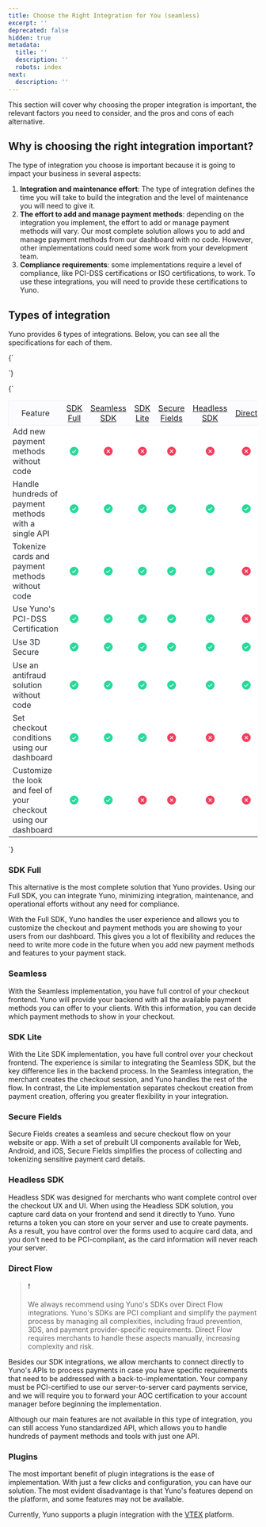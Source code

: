 ```yaml
---
title: Choose the Right Integration for You (seamless)
excerpt: ''
deprecated: false
hidden: true
metadata:
  title: ''
  description: ''
  robots: index
next:
  description: ''
---
```

This section will cover why choosing the proper integration is important, the relevant factors you need to consider, and the pros and cons of each alternative.

## Why is choosing the right integration important?

The type of integration you choose is important because it is going to impact your business in several aspects:

1. **Integration and maintenance effort**: The type of integration defines the time you will take to build the integration and the level of maintenance you will need to give it.
2. **The effort to add and manage payment methods**: depending on the integration you implement, the effort to add or manage payment methods will vary. Our most complete solution allows you to add and manage payment methods from our dashboard with no code. However, other implementations could need some work from your development team.
3. **Compliance requirements**: some implementations require a level of compliance, like PCI-DSS certifications or ISO certifications, to work. To use these integrations, you will need to provide these certifications to Yuno.

## Types of integration

Yuno provides 6 types of integrations. Below, you can see all the specifications for each of them.

<HTMLBlock>{`
<style>  
  thead th {
    background-color: #FCFCFF !important;
    border-color: #ECEFF2 !important;
    color: #282A30 !important;
    font-weight: 400 !important;
    border-width: 1px !important;
    border: none !important; 
    
  }
  
  table tr td {
    background-color: #FFFFFF !important;
    border-color: #ECEFF2 !important;
    color: #282A30 !important;
    font-weight: 400 !important;
    border-width: 1px !important;
    border: none !important; 
  }
  
  thead tr {
    border: 1px solid #ECEFF2 !important;
  }
  
  thead tr,
  tbody tr{
    height: 48px;
  }
  
  table {
    border-collapse: collapse !important; /* This ensures no spacing between table cells */
    border-color: #ECEFF2 !important;
    border-width: 1px !important;
  }
  
  table tr td:not(:first-child){
    text-align: center !important;
  }
  table tr th:not(:first-child){
    text-align: center !important;
  }
</style>
`}</HTMLBlock>

<HTMLBlock>{`
<table>
  <thead>
    <tr>
      <th>Feature</th>
      <th><a href="#sdk-full">SDK Full</a></th>
      <th><a href="#seamless-sdk">Seamless SDK</a></th>
      <th><a href="#sdk-lite">SDK Lite</a></th>
      <th><a href="#secure-fields">Secure Fields</a></th>
      <th><a href="#headless-sdk">Headless SDK</a></th>
      <th><a href="#direct-flow">Direct</a></th>
      <th><a href="#plugins">Plugins</a></th>
    </tr>
  </thead>
  <tbody>
    <tr>
      <td>Add new payment methods without code</td>
      <td><svg xmlns="http://www.w3.org/2000/svg" width="22" height="22" fill="#29d99a" viewBox="0 0 256 256">
          <path
            d="M128,24A104,104,0,1,0,232,128,104.11,104.11,0,0,0,128,24Zm45.66,85.66-56,56a8,8,0,0,1-11.32,0l-24-24a8,8,0,0,1,11.32-11.32L112,148.69l50.34-50.35a8,8,0,0,1,11.32,11.32Z">
          </path>
        </svg></td>
      <td><svg xmlns="http://www.w3.org/2000/svg" width="22" height="22" fill="#f13f5e" viewBox="0 0 256 256">
          <path
            d="M128,24A104,104,0,1,0,232,128,104.11,104.11,0,0,0,128,24Zm37.66,130.34a8,8,0,0,1-11.32,11.32L128,139.31l-26.34,26.35a8,8,0,0,1-11.32-11.32L116.69,128,90.34,101.66a8,8,0,0,1,11.32-11.32L128,116.69l26.34-26.35a8,8,0,0,1,11.32,11.32L139.31,128Z">
          </path>
        </svg></td>
      <td><svg xmlns="http://www.w3.org/2000/svg" width="22" height="22" fill="#f13f5e" viewBox="0 0 256 256">
          <path
            d="M128,24A104,104,0,1,0,232,128,104.11,104.11,0,0,0,128,24Zm37.66,130.34a8,8,0,0,1-11.32,11.32L128,139.31l-26.34,26.35a8,8,0,0,1-11.32-11.32L116.69,128,90.34,101.66a8,8,0,0,1,11.32-11.32L128,116.69l26.34-26.35a8,8,0,0,1,11.32,11.32L139.31,128Z">
          </path>
        </svg></td>
      <td><svg xmlns="http://www.w3.org/2000/svg" width="22" height="22" fill="#f13f5e" viewBox="0 0 256 256">
          <path
            d="M128,24A104,104,0,1,0,232,128,104.11,104.11,0,0,0,128,24Zm37.66,130.34a8,8,0,0,1-11.32,11.32L128,139.31l-26.34,26.35a8,8,0,0,1-11.32-11.32L116.69,128,90.34,101.66a8,8,0,0,1,11.32-11.32L128,116.69l26.34-26.35a8,8,0,0,1,11.32,11.32L139.31,128Z">
          </path>
        </svg></td>
      <td><svg xmlns="http://www.w3.org/2000/svg" width="22" height="22" fill="#f13f5e" viewBox="0 0 256 256">
          <path
            d="M128,24A104,104,0,1,0,232,128,104.11,104.11,0,0,0,128,24Zm37.66,130.34a8,8,0,0,1-11.32,11.32L128,139.31l-26.34,26.35a8,8,0,0,1-11.32-11.32L116.69,128,90.34,101.66a8,8,0,0,1,11.32-11.32L128,116.69l26.34-26.35a8,8,0,0,1,11.32,11.32L139.31,128Z">
          </path>
        </svg></td>
      <td><svg xmlns="http://www.w3.org/2000/svg" width="22" height="22" fill="#f13f5e" viewBox="0 0 256 256">
          <path
            d="M128,24A104,104,0,1,0,232,128,104.11,104.11,0,0,0,128,24Zm37.66,130.34a8,8,0,0,1-11.32,11.32L128,139.31l-26.34,26.35a8,8,0,0,1-11.32-11.32L116.69,128,90.34,101.66a8,8,0,0,1,11.32-11.32L128,116.69l26.34-26.35a8,8,0,0,1,11.32,11.32L139.31,128Z">
          </path>
        </svg></td>
      <td><svg xmlns="http://www.w3.org/2000/svg" width="22" height="22" fill="#29d99a" viewBox="0 0 256 256">
          <path
            d="M128,24A104,104,0,1,0,232,128,104.11,104.11,0,0,0,128,24Zm45.66,85.66-56,56a8,8,0,0,1-11.32,0l-24-24a8,8,0,0,1,11.32-11.32L112,148.69l50.34-50.35a8,8,0,0,1,11.32,11.32Z">
          </path>
        </svg></td>
    </tr>
    <tr>
      <td>Handle hundreds of payment methods with a single API</td>
      <td><svg xmlns="http://www.w3.org/2000/svg" width="22" height="22" fill="#29d99a" viewBox="0 0 256 256">
          <path
            d="M128,24A104,104,0,1,0,232,128,104.11,104.11,0,0,0,128,24Zm45.66,85.66-56,56a8,8,0,0,1-11.32,0l-24-24a8,8,0,0,1,11.32-11.32L112,148.69l50.34-50.35a8,8,0,0,1,11.32,11.32Z">
          </path>
        </svg></td>
      <td><svg xmlns="http://www.w3.org/2000/svg" width="22" height="22" fill="#29d99a" viewBox="0 0 256 256">
          <path
            d="M128,24A104,104,0,1,0,232,128,104.11,104.11,0,0,0,128,24Zm45.66,85.66-56,56a8,8,0,0,1-11.32,0l-24-24a8,8,0,0,1,11.32-11.32L112,148.69l50.34-50.35a8,8,0,0,1,11.32,11.32Z">
          </path>
        </svg></td>
      <td><svg xmlns="http://www.w3.org/2000/svg" width="22" height="22" fill="#29d99a" viewBox="0 0 256 256">
          <path
            d="M128,24A104,104,0,1,0,232,128,104.11,104.11,0,0,0,128,24Zm45.66,85.66-56,56a8,8,0,0,1-11.32,0l-24-24a8,8,0,0,1,11.32-11.32L112,148.69l50.34-50.35a8,8,0,0,1,11.32,11.32Z">
          </path>
        </svg></td>
      <td><svg xmlns="http://www.w3.org/2000/svg" width="22" height="22" fill="#29d99a" viewBox="0 0 256 256">
          <path
            d="M128,24A104,104,0,1,0,232,128,104.11,104.11,0,0,0,128,24Zm45.66,85.66-56,56a8,8,0,0,1-11.32,0l-24-24a8,8,0,0,1,11.32-11.32L112,148.69l50.34-50.35a8,8,0,0,1,11.32,11.32Z">
          </path>
        </svg></td>
      <td><svg xmlns="http://www.w3.org/2000/svg" width="22" height="22" fill="#29d99a" viewBox="0 0 256 256">
          <path
            d="M128,24A104,104,0,1,0,232,128,104.11,104.11,0,0,0,128,24Zm45.66,85.66-56,56a8,8,0,0,1-11.32,0l-24-24a8,8,0,0,1,11.32-11.32L112,148.69l50.34-50.35a8,8,0,0,1,11.32,11.32Z">
          </path>
        </svg></td>
      <td><svg xmlns="http://www.w3.org/2000/svg" width="22" height="22" fill="#29d99a" viewBox="0 0 256 256">
          <path
            d="M128,24A104,104,0,1,0,232,128,104.11,104.11,0,0,0,128,24Zm45.66,85.66-56,56a8,8,0,0,1-11.32,0l-24-24a8,8,0,0,1,11.32-11.32L112,148.69l50.34-50.35a8,8,0,0,1,11.32,11.32Z">
          </path>
        </svg></td>
      <td><svg xmlns="http://www.w3.org/2000/svg" width="22" height="22" fill="#29d99a" viewBox="0 0 256 256">
          <path
            d="M128,24A104,104,0,1,0,232,128,104.11,104.11,0,0,0,128,24Zm45.66,85.66-56,56a8,8,0,0,1-11.32,0l-24-24a8,8,0,0,1,11.32-11.32L112,148.69l50.34-50.35a8,8,0,0,1,11.32,11.32Z">
          </path>
        </svg></td>
    </tr>
    <tr>
      <td>Tokenize cards and payment methods without code</td>
      <td><svg xmlns="http://www.w3.org/2000/svg" width="22" height="22" fill="#29d99a" viewBox="0 0 256 256">
          <path
            d="M128,24A104,104,0,1,0,232,128,104.11,104.11,0,0,0,128,24Zm45.66,85.66-56,56a8,8,0,0,1-11.32,0l-24-24a8,8,0,0,1,11.32-11.32L112,148.69l50.34-50.35a8,8,0,0,1,11.32,11.32Z">
          </path>
        </svg></td>
      <td><svg xmlns="http://www.w3.org/2000/svg" width="22" height="22" fill="#29d99a" viewBox="0 0 256 256">
          <path
            d="M128,24A104,104,0,1,0,232,128,104.11,104.11,0,0,0,128,24Zm45.66,85.66-56,56a8,8,0,0,1-11.32,0l-24-24a8,8,0,0,1,11.32-11.32L112,148.69l50.34-50.35a8,8,0,0,1,11.32,11.32Z">
          </path>
        </svg></td>
      <td><svg xmlns="http://www.w3.org/2000/svg" width="22" height="22" fill="#29d99a" viewBox="0 0 256 256">
          <path
            d="M128,24A104,104,0,1,0,232,128,104.11,104.11,0,0,0,128,24Zm45.66,85.66-56,56a8,8,0,0,1-11.32,0l-24-24a8,8,0,0,1,11.32-11.32L112,148.69l50.34-50.35a8,8,0,0,1,11.32,11.32Z">
          </path>
        </svg></td>
      <td><svg xmlns="http://www.w3.org/2000/svg" width="22" height="22" fill="#29d99a" viewBox="0 0 256 256">
          <path
            d="M128,24A104,104,0,1,0,232,128,104.11,104.11,0,0,0,128,24Zm45.66,85.66-56,56a8,8,0,0,1-11.32,0l-24-24a8,8,0,0,1,11.32-11.32L112,148.69l50.34-50.35a8,8,0,0,1,11.32,11.32Z">
          </path>
        </svg></td>
      <td><svg xmlns="http://www.w3.org/2000/svg" width="22" height="22" fill="#29d99a" viewBox="0 0 256 256">
          <path
            d="M128,24A104,104,0,1,0,232,128,104.11,104.11,0,0,0,128,24Zm45.66,85.66-56,56a8,8,0,0,1-11.32,0l-24-24a8,8,0,0,1,11.32-11.32L112,148.69l50.34-50.35a8,8,0,0,1,11.32,11.32Z">
          </path>
        </svg></td>
      <td><svg xmlns="http://www.w3.org/2000/svg" width="22" height="22" fill="#f13f5e" viewBox="0 0 256 256">
          <path
            d="M128,24A104,104,0,1,0,232,128,104.11,104.11,0,0,0,128,24Zm37.66,130.34a8,8,0,0,1-11.32,11.32L128,139.31l-26.34,26.35a8,8,0,0,1-11.32-11.32L116.69,128,90.34,101.66a8,8,0,0,1,11.32-11.32L128,116.69l26.34-26.35a8,8,0,0,1,11.32,11.32L139.31,128Z">
          </path>
        </svg></td>
      <td><svg xmlns="http://www.w3.org/2000/svg" width="22" height="22" fill="#29d99a" viewBox="0 0 256 256">
          <path
            d="M128,24A104,104,0,1,0,232,128,104.11,104.11,0,0,0,128,24Zm45.66,85.66-56,56a8,8,0,0,1-11.32,0l-24-24a8,8,0,0,1,11.32-11.32L112,148.69l50.34-50.35a8,8,0,0,1,11.32,11.32Z">
          </path>
        </svg></td>
    </tr>
    <tr>
      <td>Use Yuno's PCI-DSS Certification</td>
      <td><svg xmlns="http://www.w3.org/2000/svg" width="22" height="22" fill="#29d99a" viewBox="0 0 256 256">
          <path
            d="M128,24A104,104,0,1,0,232,128,104.11,104.11,0,0,0,128,24Zm45.66,85.66-56,56a8,8,0,0,1-11.32,0l-24-24a8,8,0,0,1,11.32-11.32L112,148.69l50.34-50.35a8,8,0,0,1,11.32,11.32Z">
          </path>
        </svg></td>
      <td><svg xmlns="http://www.w3.org/2000/svg" width="22" height="22" fill="#29d99a" viewBox="0 0 256 256">
          <path
            d="M128,24A104,104,0,1,0,232,128,104.11,104.11,0,0,0,128,24Zm45.66,85.66-56,56a8,8,0,0,1-11.32,0l-24-24a8,8,0,0,1,11.32-11.32L112,148.69l50.34-50.35a8,8,0,0,1,11.32,11.32Z">
          </path>
        </svg></td>
      <td><svg xmlns="http://www.w3.org/2000/svg" width="22" height="22" fill="#29d99a" viewBox="0 0 256 256">
          <path
            d="M128,24A104,104,0,1,0,232,128,104.11,104.11,0,0,0,128,24Zm45.66,85.66-56,56a8,8,0,0,1-11.32,0l-24-24a8,8,0,0,1,11.32-11.32L112,148.69l50.34-50.35a8,8,0,0,1,11.32,11.32Z">
          </path>
        </svg></td>
      <td><svg xmlns="http://www.w3.org/2000/svg" width="22" height="22" fill="#29d99a" viewBox="0 0 256 256">
          <path
            d="M128,24A104,104,0,1,0,232,128,104.11,104.11,0,0,0,128,24Zm45.66,85.66-56,56a8,8,0,0,1-11.32,0l-24-24a8,8,0,0,1,11.32-11.32L112,148.69l50.34-50.35a8,8,0,0,1,11.32,11.32Z">
          </path>
        </svg></td>
      <td><svg xmlns="http://www.w3.org/2000/svg" width="22" height="22" fill="#29d99a" viewBox="0 0 256 256">
          <path
            d="M128,24A104,104,0,1,0,232,128,104.11,104.11,0,0,0,128,24Zm45.66,85.66-56,56a8,8,0,0,1-11.32,0l-24-24a8,8,0,0,1,11.32-11.32L112,148.69l50.34-50.35a8,8,0,0,1,11.32,11.32Z">
          </path>
        </svg></td>
      <td><svg xmlns="http://www.w3.org/2000/svg" width="22" height="22" fill="#f13f5e" viewBox="0 0 256 256">
          <path
            d="M128,24A104,104,0,1,0,232,128,104.11,104.11,0,0,0,128,24Zm37.66,130.34a8,8,0,0,1-11.32,11.32L128,139.31l-26.34,26.35a8,8,0,0,1-11.32-11.32L116.69,128,90.34,101.66a8,8,0,0,1,11.32-11.32L128,116.69l26.34-26.35a8,8,0,0,1,11.32,11.32L139.31,128Z">
          </path>
        </svg></td>
      <td><svg xmlns="http://www.w3.org/2000/svg" width="22" height="22" fill="#29d99a" viewBox="0 0 256 256">
          <path
            d="M128,24A104,104,0,1,0,232,128,104.11,104.11,0,0,0,128,24Zm45.66,85.66-56,56a8,8,0,0,1-11.32,0l-24-24a8,8,0,0,1,11.32-11.32L112,148.69l50.34-50.35a8,8,0,0,1,11.32,11.32Z">
          </path>
        </svg></td>
    </tr>
    <tr>
      <td>Use 3D Secure</td>
      <td><svg xmlns="http://www.w3.org/2000/svg" width="22" height="22" fill="#29d99a" viewBox="0 0 256 256">
          <path
            d="M128,24A104,104,0,1,0,232,128,104.11,104.11,0,0,0,128,24Zm45.66,85.66-56,56a8,8,0,0,1-11.32,0l-24-24a8,8,0,0,1,11.32-11.32L112,148.69l50.34-50.35a8,8,0,0,1,11.32,11.32Z">
          </path>
        </svg></td>
      <td><svg xmlns="http://www.w3.org/2000/svg" width="22" height="22" fill="#29d99a" viewBox="0 0 256 256">
          <path
            d="M128,24A104,104,0,1,0,232,128,104.11,104.11,0,0,0,128,24Zm45.66,85.66-56,56a8,8,0,0,1-11.32,0l-24-24a8,8,0,0,1,11.32-11.32L112,148.69l50.34-50.35a8,8,0,0,1,11.32,11.32Z">
          </path>
        </svg></td>
      <td><svg xmlns="http://www.w3.org/2000/svg" width="22" height="22" fill="#29d99a" viewBox="0 0 256 256">
          <path
            d="M128,24A104,104,0,1,0,232,128,104.11,104.11,0,0,0,128,24Zm45.66,85.66-56,56a8,8,0,0,1-11.32,0l-24-24a8,8,0,0,1,11.32-11.32L112,148.69l50.34-50.35a8,8,0,0,1,11.32,11.32Z">
          </path>
        </svg></td>
      <td><svg xmlns="http://www.w3.org/2000/svg" width="22" height="22" fill="#29d99a" viewBox="0 0 256 256">
          <path
            d="M128,24A104,104,0,1,0,232,128,104.11,104.11,0,0,0,128,24Zm45.66,85.66-56,56a8,8,0,0,1-11.32,0l-24-24a8,8,0,0,1,11.32-11.32L112,148.69l50.34-50.35a8,8,0,0,1,11.32,11.32Z">
          </path>
        </svg></td>
      <td><svg xmlns="http://www.w3.org/2000/svg" width="22" height="22" fill="#29d99a" viewBox="0 0 256 256">
          <path
            d="M128,24A104,104,0,1,0,232,128,104.11,104.11,0,0,0,128,24Zm45.66,85.66-56,56a8,8,0,0,1-11.32,0l-24-24a8,8,0,0,1,11.32-11.32L112,148.69l50.34-50.35a8,8,0,0,1,11.32,11.32Z">
          </path>
        </svg></td>
      <td><svg xmlns="http://www.w3.org/2000/svg" width="22" height="22" fill="#29d99a" viewBox="0 0 256 256">
          <path
            d="M128,24A104,104,0,1,0,232,128,104.11,104.11,0,0,0,128,24Zm45.66,85.66-56,56a8,8,0,0,1-11.32,0l-24-24a8,8,0,0,1,11.32-11.32L112,148.69l50.34-50.35a8,8,0,0,1,11.32,11.32Z">
          </path>
        </svg></td>
      <td><svg xmlns="http://www.w3.org/2000/svg" width="22" height="22" fill="#29d99a" viewBox="0 0 256 256">
          <path
            d="M128,24A104,104,0,1,0,232,128,104.11,104.11,0,0,0,128,24Zm45.66,85.66-56,56a8,8,0,0,1-11.32,0l-24-24a8,8,0,0,1,11.32-11.32L112,148.69l50.34-50.35a8,8,0,0,1,11.32,11.32Z">
          </path>
        </svg></td>
    </tr>
    <tr>
      <td>Use an antifraud solution without code</td>
      <td><svg xmlns="http://www.w3.org/2000/svg" width="22" height="22" fill="#29d99a" viewBox="0 0 256 256">
          <path
            d="M128,24A104,104,0,1,0,232,128,104.11,104.11,0,0,0,128,24Zm45.66,85.66-56,56a8,8,0,0,1-11.32,0l-24-24a8,8,0,0,1,11.32-11.32L112,148.69l50.34-50.35a8,8,0,0,1,11.32,11.32Z">
          </path>
        </svg></td>
      <td><svg xmlns="http://www.w3.org/2000/svg" width="22" height="22" fill="#29d99a" viewBox="0 0 256 256">
          <path
            d="M128,24A104,104,0,1,0,232,128,104.11,104.11,0,0,0,128,24Zm45.66,85.66-56,56a8,8,0,0,1-11.32,0l-24-24a8,8,0,0,1,11.32-11.32L112,148.69l50.34-50.35a8,8,0,0,1,11.32,11.32Z">
          </path>
        </svg></td>
      <td><svg xmlns="http://www.w3.org/2000/svg" width="22" height="22" fill="#29d99a" viewBox="0 0 256 256">
          <path
            d="M128,24A104,104,0,1,0,232,128,104.11,104.11,0,0,0,128,24Zm45.66,85.66-56,56a8,8,0,0,1-11.32,0l-24-24a8,8,0,0,1,11.32-11.32L112,148.69l50.34-50.35a8,8,0,0,1,11.32,11.32Z">
          </path>
        </svg></td>
      <td><svg xmlns="http://www.w3.org/2000/svg" width="22" height="22" fill="#29d99a" viewBox="0 0 256 256">
          <path
            d="M128,24A104,104,0,1,0,232,128,104.11,104.11,0,0,0,128,24Zm45.66,85.66-56,56a8,8,0,0,1-11.32,0l-24-24a8,8,0,0,1,11.32-11.32L112,148.69l50.34-50.35a8,8,0,0,1,11.32,11.32Z">
          </path>
        </svg></td>
      <td><svg xmlns="http://www.w3.org/2000/svg" width="22" height="22" fill="#29d99a" viewBox="0 0 256 256">
          <path
            d="M128,24A104,104,0,1,0,232,128,104.11,104.11,0,0,0,128,24Zm45.66,85.66-56,56a8,8,0,0,1-11.32,0l-24-24a8,8,0,0,1,11.32-11.32L112,148.69l50.34-50.35a8,8,0,0,1,11.32,11.32Z">
          </path>
        </svg></td>
      <td><svg xmlns="http://www.w3.org/2000/svg" width="22" height="22" fill="#29d99a" viewBox="0 0 256 256">
          <path
            d="M128,24A104,104,0,1,0,232,128,104.11,104.11,0,0,0,128,24Zm45.66,85.66-56,56a8,8,0,0,1-11.32,0l-24-24a8,8,0,0,1,11.32-11.32L112,148.69l50.34-50.35a8,8,0,0,1,11.32,11.32Z">
          </path>
        </svg></td>
      <td><svg xmlns="http://www.w3.org/2000/svg" width="22" height="22" fill="#29d99a" viewBox="0 0 256 256">
          <path
            d="M128,24A104,104,0,1,0,232,128,104.11,104.11,0,0,0,128,24Zm45.66,85.66-56,56a8,8,0,0,1-11.32,0l-24-24a8,8,0,0,1,11.32-11.32L112,148.69l50.34-50.35a8,8,0,0,1,11.32,11.32Z">
          </path>
        </svg></td>
    </tr>
    <tr>
      <td>Set checkout conditions using our dashboard</td>
      <td><svg xmlns="http://www.w3.org/2000/svg" width="22" height="22" fill="#29d99a" viewBox="0 0 256 256">
          <path
            d="M128,24A104,104,0,1,0,232,128,104.11,104.11,0,0,0,128,24Zm45.66,85.66-56,56a8,8,0,0,1-11.32,0l-24-24a8,8,0,0,1,11.32-11.32L112,148.69l50.34-50.35a8,8,0,0,1,11.32,11.32Z">
          </path>
        </svg></td>
      <td><svg xmlns="http://www.w3.org/2000/svg" width="22" height="22" fill="#29d99a" viewBox="0 0 256 256">
          <path
            d="M128,24A104,104,0,1,0,232,128,104.11,104.11,0,0,0,128,24Zm45.66,85.66-56,56a8,8,0,0,1-11.32,0l-24-24a8,8,0,0,1,11.32-11.32L112,148.69l50.34-50.35a8,8,0,0,1,11.32,11.32Z">
          </path>
        </svg></td>
      <td><svg xmlns="http://www.w3.org/2000/svg" width="22" height="22" fill="#29d99a" viewBox="0 0 256 256">
          <path
            d="M128,24A104,104,0,1,0,232,128,104.11,104.11,0,0,0,128,24Zm45.66,85.66-56,56a8,8,0,0,1-11.32,0l-24-24a8,8,0,0,1,11.32-11.32L112,148.69l50.34-50.35a8,8,0,0,1,11.32,11.32Z">
          </path>
        </svg></td>
      <td><svg xmlns="http://www.w3.org/2000/svg" width="22" height="22" fill="#f13f5e" viewBox="0 0 256 256">
          <path
            d="M128,24A104,104,0,1,0,232,128,104.11,104.11,0,0,0,128,24Zm37.66,130.34a8,8,0,0,1-11.32,11.32L128,139.31l-26.34,26.35a8,8,0,0,1-11.32-11.32L116.69,128,90.34,101.66a8,8,0,0,1,11.32-11.32L128,116.69l26.34-26.35a8,8,0,0,1,11.32,11.32L139.31,128Z">
          </path>
        </svg></td>
      <td><svg xmlns="http://www.w3.org/2000/svg" width="22" height="22" fill="#f13f5e" viewBox="0 0 256 256">
          <path
            d="M128,24A104,104,0,1,0,232,128,104.11,104.11,0,0,0,128,24Zm37.66,130.34a8,8,0,0,1-11.32,11.32L128,139.31l-26.34,26.35a8,8,0,0,1-11.32-11.32L116.69,128,90.34,101.66a8,8,0,0,1,11.32-11.32L128,116.69l26.34-26.35a8,8,0,0,1,11.32,11.32L139.31,128Z">
          </path>
        </svg></td>
      <td><svg xmlns="http://www.w3.org/2000/svg" width="22" height="22" fill="#f13f5e" viewBox="0 0 256 256">
          <path
            d="M128,24A104,104,0,1,0,232,128,104.11,104.11,0,0,0,128,24Zm37.66,130.34a8,8,0,0,1-11.32,11.32L128,139.31l-26.34,26.35a8,8,0,0,1-11.32-11.32L116.69,128,90.34,101.66a8,8,0,0,1,11.32-11.32L128,116.69l26.34-26.35a8,8,0,0,1,11.32,11.32L139.31,128Z">
          </path>
        </svg></td>
      <td><svg xmlns="http://www.w3.org/2000/svg" width="22" height="22" fill="#f13f5e" viewBox="0 0 256 256">
          <path
            d="M128,24A104,104,0,1,0,232,128,104.11,104.11,0,0,0,128,24Zm37.66,130.34a8,8,0,0,1-11.32,11.32L128,139.31l-26.34,26.35a8,8,0,0,1-11.32-11.32L116.69,128,90.34,101.66a8,8,0,0,1,11.32-11.32L128,116.69l26.34-26.35a8,8,0,0,1,11.32,11.32L139.31,128Z">
          </path>
        </svg></td>
    </tr>
    <tr>
      <td>Customize the look and feel of your checkout using our dashboard</td>
      <td><svg xmlns="http://www.w3.org/2000/svg" width="22" height="22" fill="#29d99a" viewBox="0 0 256 256">
          <path
            d="M128,24A104,104,0,1,0,232,128,104.11,104.11,0,0,0,128,24Zm45.66,85.66-56,56a8,8,0,0,1-11.32,0l-24-24a8,8,0,0,1,11.32-11.32L112,148.69l50.34-50.35a8,8,0,0,1,11.32,11.32Z">
          </path>
        </svg></td>
      <td><svg xmlns="http://www.w3.org/2000/svg" width="22" height="22" fill="#29d99a" viewBox="0 0 256 256">
          <path
            d="M128,24A104,104,0,1,0,232,128,104.11,104.11,0,0,0,128,24Zm45.66,85.66-56,56a8,8,0,0,1-11.32,0l-24-24a8,8,0,0,1,11.32-11.32L112,148.69l50.34-50.35a8,8,0,0,1,11.32,11.32Z">
          </path>
        </svg></td>
      <td><svg xmlns="http://www.w3.org/2000/svg" width="22" height="22" fill="#f13f5e" viewBox="0 0 256 256">
          <path
            d="M128,24A104,104,0,1,0,232,128,104.11,104.11,0,0,0,128,24Zm37.66,130.34a8,8,0,0,1-11.32,11.32L128,139.31l-26.34,26.35a8,8,0,0,1-11.32-11.32L116.69,128,90.34,101.66a8,8,0,0,1,11.32-11.32L128,116.69l26.34-26.35a8,8,0,0,1,11.32,11.32L139.31,128Z">
          </path>
        </svg></td>
      <td><svg xmlns="http://www.w3.org/2000/svg" width="22" height="22" fill="#f13f5e" viewBox="0 0 256 256">
          <path
            d="M128,24A104,104,0,1,0,232,128,104.11,104.11,0,0,0,128,24Zm37.66,130.34a8,8,0,0,1-11.32,11.32L128,139.31l-26.34,26.35a8,8,0,0,1-11.32-11.32L116.69,128,90.34,101.66a8,8,0,0,1,11.32-11.32L128,116.69l26.34-26.35a8,8,0,0,1,11.32,11.32L139.31,128Z">
          </path>
        </svg></td>
      <td><svg xmlns="http://www.w3.org/2000/svg" width="22" height="22" fill="#f13f5e" viewBox="0 0 256 256">
          <path
            d="M128,24A104,104,0,1,0,232,128,104.11,104.11,0,0,0,128,24Zm37.66,130.34a8,8,0,0,1-11.32,11.32L128,139.31l-26.34,26.35a8,8,0,0,1-11.32-11.32L116.69,128,90.34,101.66a8,8,0,0,1,11.32-11.32L128,116.69l26.34-26.35a8,8,0,0,1,11.32,11.32L139.31,128Z">
          </path>
        </svg></td>
      <td><svg xmlns="http://www.w3.org/2000/svg" width="22" height="22" fill="#f13f5e" viewBox="0 0 256 256">
          <path
            d="M128,24A104,104,0,1,0,232,128,104.11,104.11,0,0,0,128,24Zm37.66,130.34a8,8,0,0,1-11.32,11.32L128,139.31l-26.34,26.35a8,8,0,0,1-11.32-11.32L116.69,128,90.34,101.66a8,8,0,0,1,11.32-11.32L128,116.69l26.34-26.35a8,8,0,0,1,11.32,11.32L139.31,128Z">
          </path>
        </svg></td>
      <td><svg xmlns="http://www.w3.org/2000/svg" width="22" height="22" fill="#f13f5e" viewBox="0 0 256 256">
          <path
            d="M128,24A104,104,0,1,0,232,128,104.11,104.11,0,0,0,128,24Zm37.66,130.34a8,8,0,0,1-11.32,11.32L128,139.31l-26.34,26.35a8,8,0,0,1-11.32-11.32L116.69,128,90.34,101.66a8,8,0,0,1,11.32-11.32L128,116.69l26.34-26.35a8,8,0,0,1,11.32,11.32L139.31,128Z">
          </path>
        </svg></td>
    </tr>
  </tbody>
</table>
`}</HTMLBlock>

### SDK Full

This alternative is the most complete solution that Yuno provides. Using our Full SDK, you can integrate Yuno, minimizing integration, maintenance, and operational efforts without any need for compliance.

With the Full SDK, Yuno handles the user experience and allows you to customize the checkout and payment methods you are showing to your users from our dashboard. This gives you a lot of flexibility and reduces the need to write more code in the future when you add new payment methods and features to your payment stack.

### Seamless

With the Seamless implementation, you have full control of your checkout frontend. Yuno will provide your backend with all the available payment methods you can offer to your clients. With this information, you can decide which payment methods to show in your checkout. 

### SDK Lite

With the Lite SDK implementation, you have full control over your checkout frontend. The experience is similar to integrating the Seamless SDK, but the key difference lies in the backend process. In the Seamless integration, the merchant creates the checkout session, and Yuno handles the rest of the flow. In contrast, the Lite implementation separates checkout creation from payment creation, offering you greater flexibility in your integration.

### Secure Fields

Secure Fields creates a seamless and secure checkout flow on your website or app. With a set of prebuilt UI components available for Web, Android, and iOS, Secure Fields simplifies the process of collecting and tokenizing sensitive payment card details. 

### Headless SDK

Headless SDK was designed for merchants who want complete control over the checkout UX and UI. When using the Headless SDK solution, you capture card data on your frontend and send it directly to Yuno. Yuno returns a token you can store on your server and use to create payments. As a result, you have control over the forms used to acquire card data, and you don't need to be PCI-compliant, as the card information will never reach your server.

### Direct Flow

> ❗️
>
> We always recommend using Yuno's SDKs over Direct Flow integrations. Yuno's SDKs are PCI compliant and simplify the payment process by managing all complexities, including fraud prevention, 3DS, and payment provider-specific requirements. Direct Flow requires merchants to handle these aspects manually, increasing complexity and risk.

Besides our SDK integrations, we allow merchants to connect directly to Yuno's APIs to process payments in case you have specific requirements that need to be addressed with a back-to-implementation. Your company must be PCI-certified to use our server-to-server card payments service, and we will require you to forward your AOC certification to your account manager before beginning the implementation.

Although our main features are not available in this type of integration, you can still access Yuno standardized API, which allows you to handle hundreds of payment methods and tools with just one API.

### Plugins

The most important benefit of plugin integrations is the ease of implementation. With just a few clicks and configuration, you can have our solution. The most evident disadvantage is that Yuno's features depend on the platform, and some features may not be available.

Currently, Yuno supports a plugin integration with the [VTEX](doc:vtex) platform.
